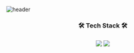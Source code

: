 ![header](https://capsule-render.vercel.app/api?type=waving&color=auto&height=300&section=header&text=Jaeu's%20GitHub&fontSize=90&animation=scaleIn)

<h3 align="center">  🛠 Tech Stack 🛠<h3>
<div align="center">
    <div>
        <img src="http://mazassumnida.wtf/api/v2/generate_badge?boj=hju0594"> <img src="https://github-readme-stats.vercel.app/api?username=jaeuHeo&count_private=true&show_icons=true&theme=omni" />
        <br />
        

